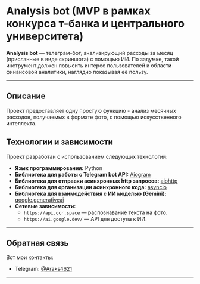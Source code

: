 # Analysis bot (MVP в рамках конкурса т-банка и центрального университета)

**Analysis bot** — телеграм-бот, анализирующий расходы за месяц (присланные в виде скриншота) с помощью ИИ. По задумке, такой инструмент должен повысить интерес пользователей к области финансовой аналитики, наглядно показывая её пользу.

---

##  Описание

Проект предоставляет одну простую функцию - анализ месячных расходов, получаемых в формате фото, с помощью искусственного интеллекта.

##  Технологии и зависимости

Проект разработан с использованием следующих технологий:

- **Язык программирования:** Python
- **Библиотека для работы с Telegram bot API:** [Aiogram](https://aiogram.dev/)
- **Библиотека для отправки асинхронных http запросов:** [aiohttp](https://pypi.org/project/aiohttp/)
- **Библиотека для организации асинхронного кода:** [asyncio](https://docs.python.org/3/library/asyncio.html)
- **Библиотека для взаимодействия с ИИ моделью (Gemini):** [google.generativeai](https://pypi.org/project/google-generativeai)
- **Сетевые зависимости:**
  - `https://api.ocr.space` — распознавание текста на фото.
  - `https://ai.google.dev/` — API для доступа к ИИ.

---

##  Обратная связь

Вот мои контакты:
- Telegram: [@Araks4621](https://t.me/Araks4621)

---
